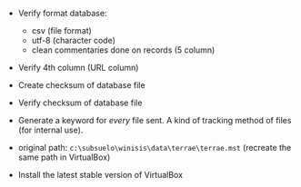 * Verify format database:
     - csv (file format)
     - utf-8 (character code)
     - clean commentaries done on records (5 column)
* Verify 4th column (URL column)
* Create checksum of database file
* Verify checksum of database file
* Generate a keyword for _every_ file sent. A kind of tracking method of files (for internal use).

* original path: `c:\subsuelo\winisis\data\terrae\terrae.mst` (recreate the same path in VirtualBox)
* Install the latest stable version of VirtualBox